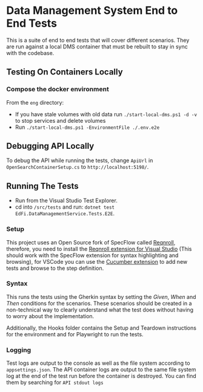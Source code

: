 # Data Management System End to End Tests

This is a suite of end to end tests that will cover different scenarios. They
are run against a local DMS container that must be rebuilt to stay in sync with
the codebase.

## Testing On Containers Locally

### Compose the docker environment

From the `eng` directory:

- If you have stale volumes with old data run `./start-local-dms.ps1 -d -v` to stop services and delete volumes
- Run `./start-local-dms.ps1 -EnvironmentFile ./.env.e2e`

## Debugging API Locally

To debug the API while running the tests, change `ApiUrl` in `OpenSearchContainerSetup.cs` to `http://localhost:5198/`. 

## Running The Tests

- Run from the Visual Studio Test Explorer.
- cd into `/src/tests` and run:
  `dotnet test EdFi.DataManagementService.Tests.E2E`.

### Setup

This project uses an Open Source fork of SpecFlow called
[Reqnroll](https://reqnroll.net/), therefore, you need to install the [Reqnroll
extension for Visual
Studio](https://marketplace.visualstudio.com/items?itemName=Reqnroll.ReqnrollForVisualStudio2022)
(This should work with the SpecFlow extension for syntax highlighting and
browsing), for VSCode you can use the [Cucumber
extension](https://marketplace.visualstudio.com/items?itemName=CucumberOpen.cucumber-official)
to add new tests and browse to the step definition.

### Syntax

This runs the tests using the Gherkin syntax by setting the _Given_, _When_ and
_Then_ conditions for the scenarios. These scenarios should be created in a
non-technical way to clearly understand what the test does without having to
worry about the implementation.

Additionally, the Hooks folder contains the Setup and Teardown instructions for
the environment and for Playwright to run the tests.

### Logging

Test logs are output to the console as well as the file system according to
`appsettings.json`. The API container logs are output to the same file system
log at the end of the test run before the container is destroyed. You can find
them by searching for `API stdout logs`
